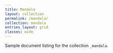 ```yaml
---
title: Mandala
layout: collection
permalink: /mandala/
collection: mandala
entries_layout: grid
classes: wide
---
```


Sample document listing for the collection `_mandala`.
